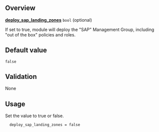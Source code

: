 <!-- markdownlint-disable first-line-h1 -->
## Overview

[**deploy_sap_landing_zones**](#overview) `bool` (optional)

If set to true, module will deploy the "SAP" Management Group, including "out of the box" policies and roles.

## Default value

`false`

## Validation

None

## Usage

Set the value to true or false.

```hcl
  deploy_sap_landing_zones = false
```

[//]: # "************************"
[//]: # "INSERT LINK LABELS BELOW"
[//]: # "************************"

[this_page]: # "Link for the current page."
